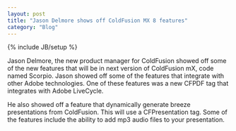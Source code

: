 ```yaml
---
layout: post
title: "Jason Delmore shows off ColdFusion MX 8 features"
category: "Blog"
---
```

{% include JB/setup %}

Jason Delmore, the new product manager for ColdFusion showed off some of the new features that will be in next version of ColdFusion mX, code named Scorpio. Jason showed off some of the features that integrate with other Adobe technologies. One of these features was a new CFPDF tag that integrates with Adobe LiveCycle.

He also showed off a feature that dynamically generate breeze presentations from ColdFusion. This will use a CFPresentation tag. Some of the features include the ability to add mp3 audio files to your presentation.